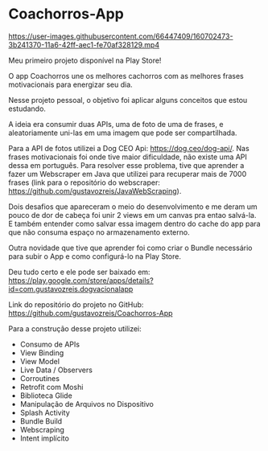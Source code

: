 # Coachorros-App


https://user-images.githubusercontent.com/66447409/160702473-3b241370-11a6-42ff-aec1-fe70af328129.mp4


Meu primeiro projeto disponível na Play Store!

O app Coachorros une os melhores cachorros com as melhores frases motivacionais para energizar seu dia.

Nesse projeto pessoal, o objetivo foi aplicar alguns conceitos que estou estudando.

A ideia era consumir duas APIs, uma de foto de uma de frases, e aleatoriamente uni-las em uma imagem que pode ser compartilhada.

Para a API de fotos utilizei a Dog CEO Api: https://dog.ceo/dog-api/.
Nas frases motivacionais foi onde tive maior dificuldade, não existe uma API dessa em português. Para resolver esse problema, tive que aprender a fazer um Webscraper em Java que utilizei para recuperar mais de 7000 frases (link para o repositório do webscraper: https://github.com/gustavozreis/JavaWebScraping).

Dois desafios que apareceram o meio do desenvolvimento e me deram um pouco de dor de cabeça foi unir 2 views em um canvas pra entao salvá-la. E também entender como salvar essa imagem dentro do cache do app para que não consuma espaço no armazenamento externo.

Outra novidade que tive que aprender foi como criar o Bundle necessário para subir o App e como configurá-lo na Play Store.

Deu tudo certo e ele pode ser baixado em: https://play.google.com/store/apps/details?id=com.gustavozreis.dogvacionalapp

Link do repositório do projeto no GitHub: https://github.com/gustavozreis/Coachorros-App

Para a construção desse projeto utilizei:
- Consumo de APIs
- View Binding
- View Model
- Live Data / Observers
- Corroutines
- Retrofit com Moshi
- Biblioteca Glide
- Manipulação de Arquivos no Dispositivo
- Splash Activity
- Bundle Build
- Webscraping
- Intent implícito
